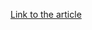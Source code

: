 [Link to the article](https://thehackernews.com/2024/12/irans-charming-kitten-deploys-bellacpp.html)
